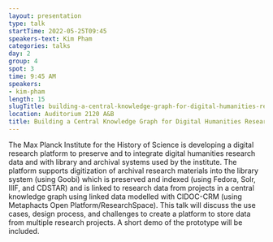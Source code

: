 ```yaml
---
layout: presentation
type: talk 
startTime: 2022-05-25T09:45
speakers-text: Kim Pham
categories: talks
day: 2
group: 4
spot: 3
time: 9:45 AM
speakers:
- kim-pham
length: 15
slugTitle: building-a-central-knowledge-graph-for-digital-humanities-research-data
location: Auditorium 2120 A&B
title: Building a Central Knowledge Graph for Digital Humanities Research Data
---
```

The Max Planck Institute for the History of Science is developing a digital research platform to preserve and to integrate digital humanities research data and with library and archival systems used by the institute. The platform supports digitization of archival research materials into the library system (using Goobi) which is preserved and indexed (using Fedora, Solr, IIIF, and CDSTAR) and is linked to research data from projects in a central knowledge graph using linked data modelled with CIDOC-CRM (using Metaphacts Open Platform/ResearchSpace). This talk will discuss the use cases, design process, and challenges to create a platform to store data from multiple research projects. A short demo of the prototype will be included. 